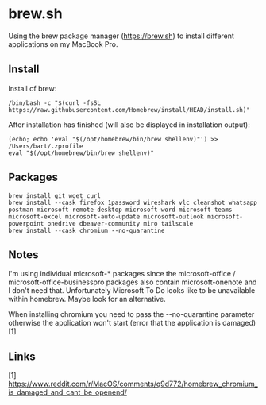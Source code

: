 # brew.sh

Using the brew package manager (https://brew.sh) to install different applications on my MacBook Pro.

## Install

Install of brew:

```
/bin/bash -c "$(curl -fsSL https://raw.githubusercontent.com/Homebrew/install/HEAD/install.sh)"
```

After installation has finished (will also be displayed in installation output):

```
(echo; echo 'eval "$(/opt/homebrew/bin/brew shellenv)"') >> /Users/bart/.zprofile
eval "$(/opt/homebrew/bin/brew shellenv)"
```

## Packages

```
brew install git wget curl
brew install --cask firefox 1password wireshark vlc cleanshot whatsapp postman microsoft-remote-desktop microsoft-word microsoft-teams microsoft-excel microsoft-auto-update microsoft-outlook microsoft-powerpoint onedrive dbeaver-community miro tailscale
brew install --cask chromium --no-quarantine
```

## Notes

I'm using individual microsoft-* packages since the microsoft-office / microsoft-office-businesspro packages also contain microsoft-onenote and I don't need that. Unfortunately Microsoft To Do looks like to be unavailable within homebrew. Maybe look for an alternative.

When installing chromium you need to pass the --no-quarantine parameter otherwise the application won't start (error that the application is damaged) [1]

## Links
[1] https://www.reddit.com/r/MacOS/comments/q9d772/homebrew_chromium_is_damaged_and_cant_be_openend/
